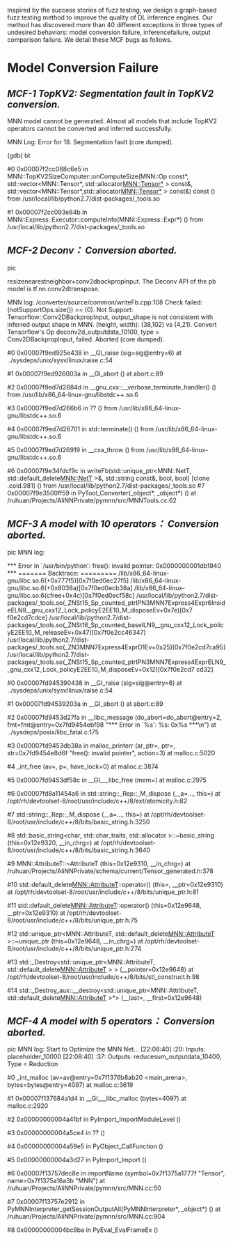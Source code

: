 Inspired by the success stories of fuzz testing, we design a graph-based fuzz testing method to improve the  quality of DL inference engines. Our method has discovered more than 40 different exceptions in three types of undesired behaviors: model conversion failure, inferencefailure,  output  comparison  failure. We detail these MCF bugs as follows. 



**Model Conversion Failure**
================

 
***MCF-1 TopKV2:  Segmentation fault in TopKV2 conversion.***
----------------

MNN model cannot be generated. Almost all models that include TopKV2 operators cannot be converted and inferred successfully. 

MNN Log: Error for 18. Segmentation fault (core dumped). 

(gdb) bt

#0  0x00007f2cc088c6e5 in MNN::TopKV2SizeComputer::onComputeSize(MNN::Op const*, std::vector<MNN::Tensor*, std::allocator<MNN::Tensor*> > const&, std::vector<MNN::Tensor*,std::allocator<MNN::Tensor*> > const&) const () from /usr/local/lib/python2.7/dist-packages/_tools.so

#1  0x00007f2cc093e84b in MNN::Express::Executor::computeInfo(MNN::Express::Expr*) () from /usr/local/lib/python2.7/dist-packages/_tools.so
 
 
***MCF-2 Deconv： Conversion aborted.***
----------------
pic

resizenearestneighbor+conv2dbackpropinput. The Deconv API of the pb model is tf.nn.conv2dtranspose. 

MNN log: /converter/source/common/writeFb.cpp:108  Check failed: (notSupportOps.size()) == (0). Not Support: Tensorflow::Conv2DBackpropInput, output\_shape is not consistent with inferred output shape in MNN. (height, width): (38,102) vs (4,21). Convert Tensorflow's Op deconv2d\_outputdata\_10100, type = Conv2DBackpropInput, failed. Aborted (core dumped).

#0  0x00007f9ed925e438 in __GI_raise (sig=sig@entry=6) at ../sysdeps/unix/sysv/linux/raise.c:54

#1  0x00007f9ed926003a in __GI_abort () at abort.c:89

#2  0x00007f9ed7d2884d in __gnu_cxx::__verbose_terminate_handler() () from /usr/lib/x86_64-linux-gnu/libstdc++.so.6

#3  0x00007f9ed7d266b6 in ?? () from /usr/lib/x86_64-linux-gnu/libstdc++.so.6

#4  0x00007f9ed7d26701 in std::terminate() () from /usr/lib/x86_64-linux-gnu/libstdc++.so.6

#5  0x00007f9ed7d26919 in __cxa_throw () from /usr/lib/x86_64-linux-gnu/libstdc++.so.6

#6  0x00007f9e34fdcf9c in writeFb(std::unique_ptr<MNN::NetT, std::default_delete<MNN::NetT> >&, std::string const&, bool, bool) [clone .cold.981] ()
   from /usr/local/lib/python2.7/dist-packages/_tools.so
 #7  0x00007f9e3500ff59 in PyTool_Converter(_object*, _object*) () at /ruhuan/Projects/AliNNPrivate/pymnn/src/MNNTools.cc:62
 
 


 
 
 
  
 ***MCF-3 A model with 10 operators： Conversion aborted.***
----------------
pic 
MNN log:

 *** Error in `/usr/bin/python': free(): invalid pointer: 0x0000000001db1940 ***
 ======= Backtrace: =========
 /lib/x86_64-linux-gnu/libc.so.6(+0x777f5)[0x7f0ed0ec27f5]
 /lib/x86_64-linux-gnu/libc.so.6(+0x8038a)[0x7f0ed0ecb38a]
 /lib/x86_64-linux-gnu/libc.so.6(cfree+0x4c)[0x7f0ed0ecf58c]
 /usr/local/lib/python2.7/dist-packages/_tools.so(_ZNSt15_Sp_counted_ptrIPN3MNN7Express4Expr6InsideELN9__gnu_cxx12_Lock_policyE2EE10_M_disposeEv+0x7e)[0x7                               f0e2cd7cdce]
 /usr/local/lib/python2.7/dist-packages/_tools.so(_ZNSt16_Sp_counted_baseILN9__gnu_cxx12_Lock_policyE2EE10_M_releaseEv+0x47)[0x7f0e2cc46347]
 /usr/local/lib/python2.7/dist-packages/_tools.so(_ZN3MNN7Express4ExprD1Ev+0x25)[0x7f0e2cd7ca95]
 /usr/local/lib/python2.7/dist-packages/_tools.so(_ZNSt15_Sp_counted_ptrIPN3MNN7Express4ExprELN9__gnu_cxx12_Lock_policyE2EE10_M_disposeEv+0x12)[0x7f0e2cd7                               cd32]

#0  0x00007fd945390438 in __GI_raise (sig=sig@entry=6) at ../sysdeps/unix/sysv/linux/raise.c:54

#1  0x00007fd94539203a in __GI_abort () at abort.c:89

#2  0x00007fd9453d27fa in __libc_message (do_abort=do_abort@entry=2, fmt=fmt@entry=0x7fd9454ebf98 "*** Error in `%s': %s: 0x%s ***\n") at ../sysdeps/posix/libc_fatal.c:175

#3  0x00007fd9453db38a in malloc_printerr (ar_ptr=<optimized out>, ptr=<optimized out>, str=0x7fd9454e8d6f "free(): invalid pointer", action=3) at malloc.c:5020

#4  _int_free (av=<optimized out>, p=<optimized out>, have_lock=0) at malloc.c:3874

#5  0x00007fd9453df58c in __GI___libc_free (mem=<optimized out>) at malloc.c:2975

#6  0x00007fd8a11454a6 in std::string::_Rep::_M_dispose (__a=..., this=<optimized out>) at /opt/rh/devtoolset-8/root/usr/include/c++/8/ext/atomicity.h:82

#7  std::string::_Rep::_M_dispose (__a=..., this=<optimized out>) at /opt/rh/devtoolset-8/root/usr/include/c++/8/bits/basic_string.h:3250

#8  std::basic_string<char, std::char_traits<char>, std::allocator<char> >::~basic_string (this=0x12e9320, __in_chrg=<optimized out>)
    at /opt/rh/devtoolset-8/root/usr/include/c++/8/bits/basic_string.h:3640

#9  MNN::AttributeT::~AttributeT (this=0x12e9310, __in_chrg=<optimized out>) at /ruhuan/Projects/AliNNPrivate/schema/current/Tensor_generated.h:378

#10 std::default_delete<MNN::AttributeT>::operator() (this=<optimized out>, __ptr=0x12e9310) at /opt/rh/devtoolset-8/root/usr/include/c++/8/bits/unique_ptr.h:81

#11 std::default_delete<MNN::AttributeT>::operator() (this=0x12e9648, __ptr=0x12e9310) at /opt/rh/devtoolset-8/root/usr/include/c++/8/bits/unique_ptr.h:75

#12 std::unique_ptr<MNN::AttributeT, std::default_delete<MNN::AttributeT> >::~unique_ptr (this=0x12e9648, __in_chrg=<optimized out>) at /opt/rh/devtoolset-8/root/usr/include/c++/8/bits/unique_ptr.h:274

#13 std::_Destroy<std::unique_ptr<MNN::AttributeT, std::default_delete<MNN::AttributeT> > > (__pointer=0x12e9648) at /opt/rh/devtoolset-8/root/usr/include/c++/8/bits/stl_construct.h:98

#14 std::_Destroy_aux<false>::__destroy<std::unique_ptr<MNN::AttributeT, std::default_delete<MNN::AttributeT> >*> (__last=<optimized out>, __first=0x12e9648)


 ***MCF-4 A model with 5 operators： Conversion aborted.***
----------------
pic
MNN log:
Start to Optimize the MNN Net...
 [22:08:40] :20: Inputs: placeholder_10000
 [22:08:40] :37: Outputs: reducesum_outputdata_10400, Type = Reduction

#0  _int_malloc (av=av@entry=0x7f1376b8ab20 <main_arena>, bytes=bytes@entry=4097) at malloc.c:3619

#1  0x00007f137684a1d4 in __GI___libc_malloc (bytes=4097) at malloc.c:2920

#2  0x00000000004a41bf in PyImport_ImportModuleLevel ()

#3  0x00000000004a5ce4 in ?? ()

#4  0x00000000004a59e5 in PyObject_CallFunction ()

#5  0x00000000004a3d27 in PyImport_Import ()

#6  0x00007f13757dec8e in importName (symbol=0x7f1375a1777f "Tensor", name=0x7f1375a16a3b "MNN") at /ruhuan/Projects/AliNNPrivate/pymnn/src/MNN.cc:50

#7  0x00007f13757e2912 in PyMNNInterpreter_getSessionOutputAll(PyMNNInterpreter*, _object*) () at /ruhuan/Projects/AliNNPrivate/pymnn/src/MNN.cc:904

#8  0x00000000004bc9ba in PyEval_EvalFrameEx ()




